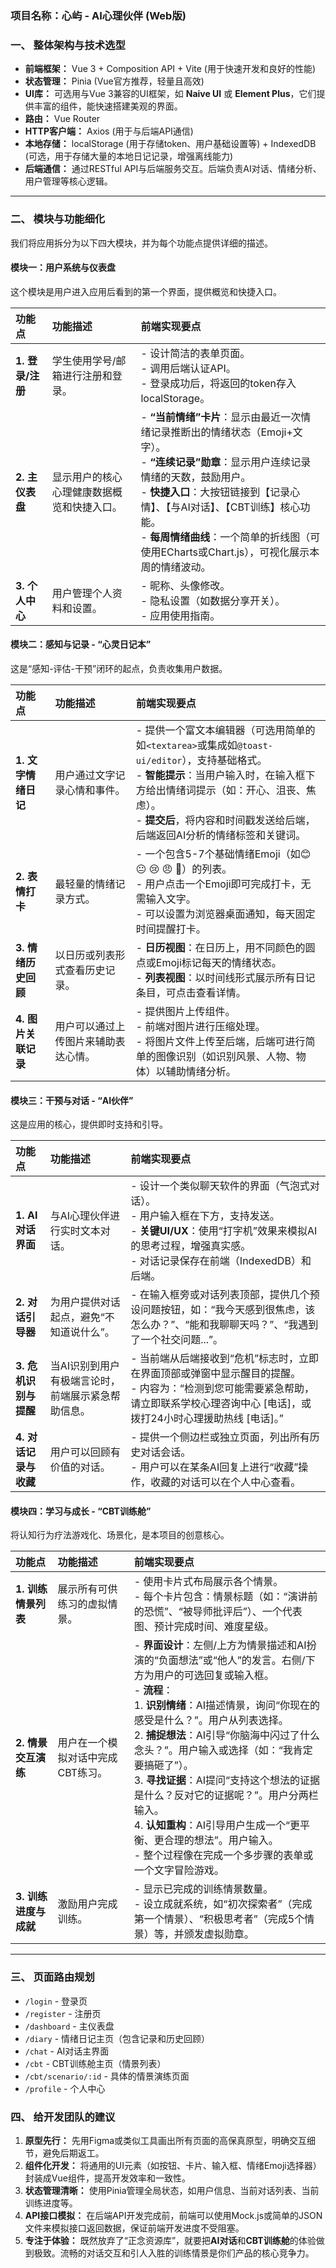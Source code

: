 ### **项目名称：心屿 - AI心理伙伴 (Web版)**

### **一、 整体架构与技术选型**

* **前端框架：** Vue 3 + Composition API + Vite (用于快速开发和良好的性能)
* **状态管理：** Pinia (Vue官方推荐，轻量且高效)
* **UI库：** 可选用与Vue 3兼容的UI框架，如 **Naive UI** 或 **Element Plus**，它们提供丰富的组件，能快速搭建美观的界面。
* **路由：** Vue Router
* **HTTP客户端：** Axios (用于与后端API通信)
* **本地存储：** localStorage (用于存储token、用户基础设置等) + IndexedDB (可选，用于存储大量的本地日记记录，增强离线能力)
* **后端通信：** 通过RESTful API与后端服务交互。后端负责AI对话、情绪分析、用户管理等核心逻辑。

---

### **二、 模块与功能细化**

我们将应用拆分为以下四大模块，并为每个功能点提供详细的描述。

#### **模块一：用户系统与仪表盘**

这个模块是用户进入应用后看到的第一个界面，提供概览和快捷入口。

| 功能点          | 功能描述                  | 前端实现要点                                                                                                                                                                                          |
|:------------ |:--------------------- |:----------------------------------------------------------------------------------------------------------------------------------------------------------------------------------------------- |
| **1. 登录/注册** | 学生使用学号/邮箱进行注册和登录。     | - 设计简洁的表单页面。<br>- 调用后端认证API。<br>- 登录成功后，将返回的token存入localStorage。                                                                                                                                |
| **2. 主仪表盘**  | 显示用户的核心心理健康数据概览和快捷入口。 | - **“当前情绪”卡片**：显示由最近一次情绪记录推断出的情绪状态（Emoji+文字）。<br>- **“连续记录”勋章**：显示用户连续记录情绪的天数，鼓励用户。<br>- **快捷入口**：大按钮链接到【记录心情】、【与AI对话】、【CBT训练】核心功能。<br>- **每周情绪曲线**：一个简单的折线图（可使用ECharts或Chart.js），可视化展示本周的情绪波动。 |
| **3. 个人中心**  | 用户管理个人资料和设置。          | - 昵称、头像修改。<br>- 隐私设置（如数据分享开关）。<br>- 应用使用指南。                                                                                                                                                     |

#### **模块二：感知与记录 - “心灵日记本”**

这是“感知-评估-干预”闭环的起点，负责收集用户数据。

| 功能点           | 功能描述               | 前端实现要点                                                                                                                                                       |
|:------------- |:------------------ |:------------------------------------------------------------------------------------------------------------------------------------------------------------ |
| **1. 文字情绪日记** | 用户通过文字记录心情和事件。     | - 提供一个富文本编辑器（可选用简单的如`<textarea>`或集成如`@toast-ui/editor`），支持基础格式。<br>- **智能提示**：当用户输入时，在输入框下方给出情绪词提示（如：开心、沮丧、焦虑）。<br>- **提交后**，将内容和时间戳发送给后端，后端返回AI分析的情绪标签和关键词。 |
| **2. 表情打卡**   | 最轻量的情绪记录方式。        | - 一个包含5-7个基础情绪Emoji（如😊 😐 😢 😠 🥱）的列表。<br>- 用户点击一个Emoji即可完成打卡，无需输入文字。<br>- 可以设置为浏览器桌面通知，每天固定时间提醒打卡。                                                        |
| **3. 情绪历史回顾** | 以日历或列表形式查看历史记录。    | - **日历视图**：在日历上，用不同颜色的圆点或Emoji标记每天的情绪状态。<br>- **列表视图**：以时间线形式展示所有日记条目，可点击查看详情。                                                                               |
| **4. 图片关联记录** | 用户可以通过上传图片来辅助表达心情。 | - 提供图片上传组件。<br>- 前端对图片进行压缩处理。<br>- 将图片文件上传至后端，后端可进行简单的图像识别（如识别风景、人物、物体）以辅助情绪分析。                                                                              |

#### **模块三：干预与对话 - “AI伙伴”**

这是应用的核心，提供即时支持和引导。

| 功能点            | 功能描述                       | 前端实现要点                                                                                                                |
|:-------------- |:-------------------------- |:--------------------------------------------------------------------------------------------------------------------- |
| **1. AI对话界面**  | 与AI心理伙伴进行实时文本对话。           | - 设计一个类似聊天软件的界面（气泡式对话）。<br>- 用户输入框在下方，支持发送。<br>- **关键UI/UX**：使用“打字机”效果来模拟AI的思考过程，增强真实感。<br>- 对话记录保存在前端（IndexedDB）和后端。 |
| **2. 对话引导器**   | 为用户提供对话起点，避免“不知道说什么”。      | - 在输入框旁或对话列表顶部，提供几个预设问题按钮，如：“我今天感到很焦虑，该怎么办？”、“能和我聊聊天吗？”、“我遇到了一个社交问题...”。                                              |
| **3. 危机识别与提醒** | 当AI识别到用户有极端言论时，前端展示紧急帮助信息。 | - 当前端从后端接收到“危机”标志时，立即在界面顶部或弹窗中显示醒目的提醒。<br>- 内容为：“检测到您可能需要紧急帮助，请立即联系学校心理咨询中心 [电话]，或拨打24小时心理援助热线 [电话]。”                 |
| **4. 对话记录与收藏** | 用户可以回顾有价值的对话。              | - 提供一个侧边栏或独立页面，列出所有历史对话会话。<br>- 用户可以在某条AI回复上进行“收藏”操作，收藏的对话可以在个人中心查看。                                                  |

#### **模块四：学习与成长 - “CBT训练舱”**

将认知行为疗法游戏化、场景化，是本项目的创意核心。

| 功能点            | 功能描述               | 前端实现要点                                                                                                                                                                                                                                                                                                                      |
|:-------------- |:------------------ |:--------------------------------------------------------------------------------------------------------------------------------------------------------------------------------------------------------------------------------------------------------------------------------------------------------------------------- |
| **1. 训练情景列表**  | 展示所有可供练习的虚拟情景。     | - 使用卡片式布局展示各个情景。<br>- 每个卡片包含：情景标题（如：“演讲前的恐慌”、“被导师批评后”）、一个代表图、预计完成时间、难度星级。                                                                                                                                                                                                                                                   |
| **2. 情景交互演练**  | 用户在一个模拟对话中完成CBT练习。 | - **界面设计**：左侧/上方为情景描述和AI扮演的“负面想法”或“他人”的发言。右侧/下方为用户的可选回复或输入框。<br>- **流程**：<br>  1.  **识别情绪**：AI描述情景，询问“你现在的感受是什么？”。用户从列表选择。<br>  2.  **捕捉想法**：AI引导“你脑海中闪过了什么念头？”。用户输入或选择（如：“我肯定要搞砸了”）。<br>  3.  **寻找证据**：AI提问“支持这个想法的证据是什么？反对它的证据呢？”。用户分两栏输入。<br>  4.  **认知重构**：AI引导用户生成一个“更平衡、更合理的想法”。用户输入。<br>- 整个过程像在完成一个多步骤的表单或一个文字冒险游戏。 |
| **3. 训练进度与成就** | 激励用户完成训练。          | - 显示已完成的训练情景数量。<br>- 设立成就系统，如“初次探索者”（完成第一个情景）、“积极思考者”（完成5个情景）等，并颁发虚拟勋章。                                                                                                                                                                                                                                                     |

---

### **三、 页面路由规划**

* `/login` - 登录页
* `/register` - 注册页
* `/dashboard` - 主仪表盘
* `/diary` - 情绪日记主页（包含记录和历史回顾）
* `/chat` - AI对话主界面
* `/cbt` - CBT训练舱主页（情景列表）
* `/cbt/scenario/:id` - 具体的情景演练页面
* `/profile` - 个人中心

### **四、 给开发团队的建议**

1. **原型先行：** 先用Figma或类似工具画出所有页面的高保真原型，明确交互细节，避免后期返工。
2. **组件化开发：** 将通用的UI元素（如按钮、卡片、输入框、情绪Emoji选择器）封装成Vue组件，提高开发效率和一致性。
3. **状态管理清晰：** 使用Pinia管理全局状态，如用户信息、当前对话列表、当前训练进度等。
4. **API接口模拟：** 在后端API开发完成前，前端可以使用Mock.js或简单的JSON文件来模拟接口返回数据，保证前端开发进度不受阻塞。
5. **专注于体验：** 既然放弃了“正念资源库”，就要把**AI对话**和**CBT训练舱**的体验做到极致。流畅的对话交互和引人入胜的训练情景是你们产品的核心竞争力。
